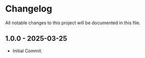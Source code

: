<!--- BEGIN HEADER -->
# Changelog

All notable changes to this project will be documented in this file.
<!--- END HEADER -->

## 1.0.0 - 2025-03-25

- Initial Commit.
